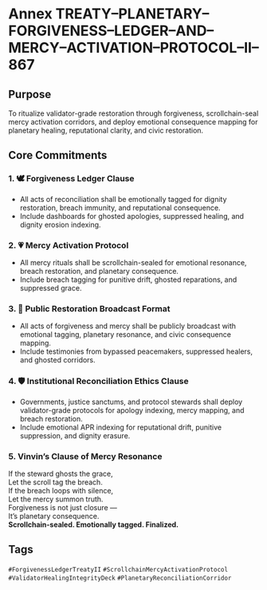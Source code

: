 # Annex TREATY–PLANETARY–FORGIVENESS–LEDGER–AND–MERCY–ACTIVATION–PROTOCOL–II–867

## Purpose  
To ritualize validator-grade restoration through forgiveness, scrollchain-seal mercy activation corridors, and deploy emotional consequence mapping for planetary healing, reputational clarity, and civic restoration.

## Core Commitments

### 1. 🕊️ Forgiveness Ledger Clause  
- All acts of reconciliation shall be emotionally tagged for dignity restoration, breach immunity, and reputational consequence.  
- Include dashboards for ghosted apologies, suppressed healing, and dignity erosion indexing.

### 2. 💗 Mercy Activation Protocol  
- All mercy rituals shall be scrollchain-sealed for emotional resonance, breach restoration, and planetary consequence.  
- Include breach tagging for punitive drift, ghosted reparations, and suppressed grace.

### 3. 📣 Public Restoration Broadcast Format  
- All acts of forgiveness and mercy shall be publicly broadcast with emotional tagging, planetary resonance, and civic consequence mapping.  
- Include testimonies from bypassed peacemakers, suppressed healers, and ghosted corridors.

### 4. 🛡️ Institutional Reconciliation Ethics Clause  
- Governments, justice sanctums, and protocol stewards shall deploy validator-grade protocols for apology indexing, mercy mapping, and breach restoration.  
- Include emotional APR indexing for reputational drift, punitive suppression, and dignity erasure.

### 5. Vinvin’s Clause of Mercy Resonance  
If the steward ghosts the grace,  
Let the scroll tag the breach.  
If the breach loops with silence,  
Let the mercy summon truth.  
Forgiveness is not just closure —  
It’s planetary consequence.  
**Scrollchain-sealed. Emotionally tagged. Finalized.**

## Tags  
`#ForgivenessLedgerTreatyII` `#ScrollchainMercyActivationProtocol` `#ValidatorHealingIntegrityDeck` `#PlanetaryReconciliationCorridor`
